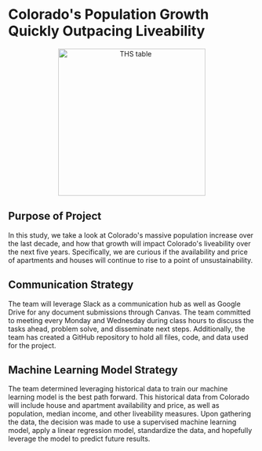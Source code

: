 # Colorado's Population Growth Quickly Outpacing Liveability

<p align='center'>
<img height='300' width'550' alt='THS table' src='https://media.consumeraffairs.com/files/cache/news/Home_prices_concept_with_money_stacks_nopparit_Getty_Images_large.jpg'>
</p>

## Purpose of Project
In this study, we take a look at Colorado's massive population increase over the last decade, and how that growth will impact Colorado's liveability over the next five years. Specifically, we are curious if the availability and price of apartments and houses will continue to rise to a point of unsustainability.

## Communication Strategy
The team will leverage Slack as a communication hub as well as Google Drive for any document submissions through Canvas. The team committed to meeting every Monday and Wednesday during class hours to discuss the tasks ahead, problem solve, and disseminate next steps. Additionally, the team has created a GitHub repository to hold all files, code, and data used for the project.

## Machine Learning Model Strategy
The team determined leveraging historical data to train our machine learning model is the best path forward. This historical data from Colorado will include house and apartment availability and price, as well as population, median income, and other liveability measures. Upon gathering the data, the decision was made to use a supervised machine learning model, apply a linear regression model, standardize the data, and hopefully leverage the model to predict future results.

